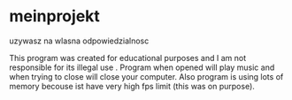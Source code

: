 # meinprojekt
uzywasz na wlasna odpowiedzialnosc

This program was created for educational purposes and I am not responsible for its illegal use . Program when opened will play music and when trying to close will close your computer. Also program is using lots of memory becouse ist have very high fps limit (this was on purpose).


